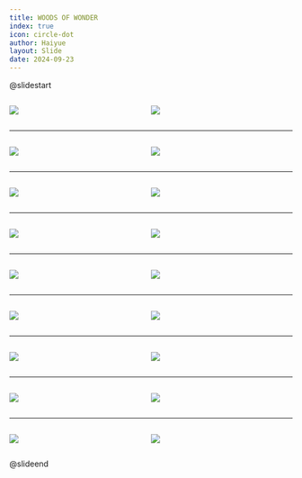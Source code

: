 ```yaml
---
title: WOODS OF WONDER
index: true
icon: circle-dot
author: Haiyue
layout: Slide
date: 2024-09-23
---
```

 
@slidestart

<div style="display:flex">
<div style="flex:1">

![](/reading/english/Level-R/WOODS%20OF%20WONDER/001.webp)
</div>
<div style="flex:1">

![](/reading/english/Level-R/WOODS%20OF%20WONDER/002.webp)
</div>
</div>

---

<div style="display:flex">
<div style="flex:1">

![](/reading/english/Level-R/WOODS%20OF%20WONDER/003.webp)
</div>
<div style="flex:1">

![](/reading/english/Level-R/WOODS%20OF%20WONDER/004.webp)
</div>
</div>

---

<div style="display:flex">
<div style="flex:1">

![](/reading/english/Level-R/WOODS%20OF%20WONDER/005.webp)
</div>
<div style="flex:1">

![](/reading/english/Level-R/WOODS%20OF%20WONDER/006.webp)
</div>
</div>

---

<div style="display:flex">
<div style="flex:1">

![](/reading/english/Level-R/WOODS%20OF%20WONDER/007.webp)
</div>
<div style="flex:1">

![](/reading/english/Level-R/WOODS%20OF%20WONDER/008.webp)
</div>
</div>

---

<div style="display:flex">
<div style="flex:1">

![](/reading/english/Level-R/WOODS%20OF%20WONDER/009.webp)
</div>
<div style="flex:1">

![](/reading/english/Level-R/WOODS%20OF%20WONDER/010.webp)
</div>
</div>

---

<div style="display:flex">
<div style="flex:1">

![](/reading/english/Level-R/WOODS%20OF%20WONDER/011.webp)
</div>
<div style="flex:1">

![](/reading/english/Level-R/WOODS%20OF%20WONDER/012.webp)
</div>
</div>

---

<div style="display:flex">
<div style="flex:1">

![](/reading/english/Level-R/WOODS%20OF%20WONDER/013.webp)
</div>
<div style="flex:1">

![](/reading/english/Level-R/WOODS%20OF%20WONDER/014.webp)
</div>
</div>

---

<div style="display:flex">
<div style="flex:1">

![](/reading/english/Level-R/WOODS%20OF%20WONDER/015.webp)
</div>
<div style="flex:1">

![](/reading/english/Level-R/WOODS%20OF%20WONDER/016.webp)
</div>
</div>

---

<div style="display:flex">
<div style="flex:1">

![](/reading/english/Level-R/WOODS%20OF%20WONDER/017.webp)
</div>
<div style="flex:1">

![](/reading/english/Level-R/WOODS%20OF%20WONDER/018.webp)
</div>
</div>

@slideend